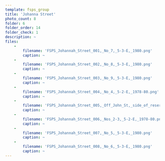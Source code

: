 ```yaml
---
template: fsps_group
title: 'Johanna Street'
photo_count: 8
folder: 6
folder_order: 14
folder_check: 1
description: ~
files:
    -
        filename: 'FSPS_Johannah_Street_001,_No_7,_5-3-E,_1980.png'
        caption: ~
    -
        filename: 'FSPS_Johannah_Street_002,_No_8,_5-3-E,_1980.png'
        caption: ~
    -
        filename: 'FSPS_Johannah_Street_003,_No_9,_5-3-E,_1980.png'
        caption: ~
    -
        filename: 'FSPS_Johannah_Street_004,_No_4,_5-2-E,_1978-80.png'
        caption: ~
    -
        filename: 'FSPS_Johannah_Street_005,_Off_John_St,_side_of_reserve,_5-2-D,_1978-80.png'
        caption: ~
    -
        filename: 'FSPS_Johannah_Street_006,_Nos_2-3,_5-2-E,_1978-80.png'
        caption: ~
    -
        filename: 'FSPS_Johannah_Street_007,_No_5,_5-3-E,_1980.png'
        caption: ~
    -
        filename: 'FSPS_Johannah_Street_008,_No_6,_5-3-E,_1980.png'
        caption: ~
---
```

